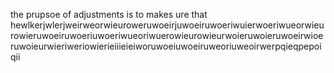 the prupsoe of adjustments is to makes ure that hewlkerjwlerjweirweorwieuroweruwoeirjuwoeiruwoeriwuierwoeriwueorwieurowieruwoeiruwoeriuwoeriwueoriwuerowieurowieurwoieruwoieruwoeirwioeruwoieurwieriweriowierieiiieieiworuwoeiuwoeiruweoriuweoirwerpqieqpepoiqii